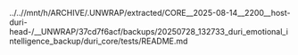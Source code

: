 ../..//mnt/h/ARCHIVE/.UNWRAP/extracted/CORE__2025-08-14__2200__host-duri-head-/__UNWRAP/37cd7f6acf/backups/20250728_132733_duri_emotional_intelligence_backup/duri_core/tests/README.md